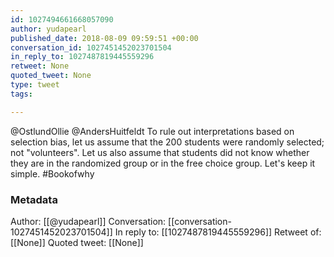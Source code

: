 ```yaml
---
id: 1027494661668057090
author: yudapearl
published_date: 2018-08-09 09:59:51 +00:00
conversation_id: 1027451452023701504
in_reply_to: 1027487819445559296
retweet: None
quoted_tweet: None
type: tweet
tags:

---
```


@OstlundOllie @AndersHuitfeldt To rule out interpretations based on selection bias, let us assume that the 200 students were randomly selected;  not "volunteers". Let us also assume that students did not know whether they are in the randomized group or in the free choice group. Let's keep it simple. #Bookofwhy

### Metadata

Author: [[@yudapearl]]
Conversation: [[conversation-1027451452023701504]]
In reply to: [[1027487819445559296]]
Retweet of: [[None]]
Quoted tweet: [[None]]
